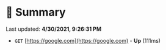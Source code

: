 # 📖 Summary
Last updated: **4/30/2021, 9:26:31 PM**

- `GET` [https://google.com](https://google.com) - **Up** (111ms)
